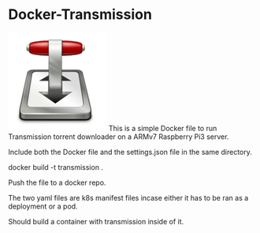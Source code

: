 # Docker-Transmission
![Alt text](transmission-logo.jpg?raw=true "Pi")
This is a simple Docker file to run Transmission torrent downloader on a ARMv7 Raspberry Pi3 server. 

Include both the Docker file and the settings.json file in the same directory.

docker build -t transmission . 

Push the file to a docker repo.

The two yaml files are k8s manifest files incase either it has to be ran as a deployment or a pod. 

Should build a container with transmission inside of it. 

